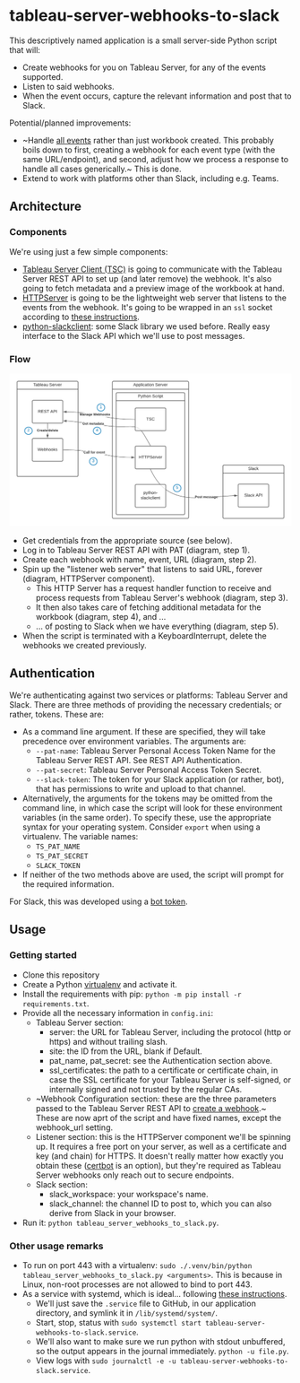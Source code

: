 # tableau-server-webhooks-to-slack

This descriptively named application is a small server-side Python script that will:

* Create webhooks for you on Tableau Server, for any of the events supported.
* Listen to said webhooks.
* When the event occurs, capture the relevant information and post that to Slack.

Potential/planned improvements:

* ~Handle [all events](https://github.com/tableau/webhooks-docs#events) rather than just workbook created. This probably boils down to first, creating a webhook for each event type (with the same URL/endpoint), and second, adjust how we process a response to handle all cases generically.~ This is done.
* Extend to work with platforms other than Slack, including e.g. Teams.

## Architecture

### Components

We're using just a few simple components:

* [Tableau Server Client (TSC)](https://github.com/tableau/server-client-python) is going to communicate with the Tableau Server REST API to set up (and later remove) the webhook. It's also going to fetch metadata and a preview image of the workbook at hand.
* [HTTPServer](https://docs.python.org/3/library/http.server.html) is going to be the lightweight web server that listens to the events from the webhook. It's going to be wrapped in an `ssl` socket according to [these instructions](https://blog.anvileight.com/posts/simple-python-http-server/).
* [python-slackclient](https://github.com/slackapi/python-slackclient): some Slack library we used before. Really easy interface to the Slack API which we'll use to post messages.

### Flow

![A diagram of the architecture of this solution.](./doc/tableau-server-webhooks-to-slack_-_Architecture.png "tableau-server-webhooks-to-slack - Architecture")

* Get credentials from the appropriate source (see below).
* Log in to Tableau Server REST API with PAT (diagram, step 1).
* Create each webhook with name, event, URL (diagram, step 2).
* Spin up the "listener web server" that listens to said URL, forever (diagram, HTTPServer component).
  * This HTTP Server has a request handler function to receive and process requests from Tableau Server's webhook (diagram, step 3).
  * It then also takes care of fetching additional metadata for the workbook (diagram, step 4), and ...
  * ... of posting to Slack when we have everything (diagram, step 5).
* When the script is terminated with a KeyboardInterrupt, delete the webhooks we created previously.

## Authentication

We're authenticating against two services or platforms: Tableau Server and Slack. There are three methods of providing the necessary credentials; or rather, tokens. These are:

* As a command line argument. If these are specified, they will take precedence over environment variables. The arguments are:
  * `--pat-name`: Tableau Server Personal Access Token Name for the Tableau Server REST API. See REST API Authentication.
  * `--pat-secret`: Tableau Server Personal Access Token Secret.
  * `--slack-token`: The token for your Slack application (or rather, bot), that has permissions to write and upload to that channel.
* Alternatively, the arguments for the tokens may be omitted from the command line, in which case the script will look for these environment variables (in the same order). To specify these, use the appropriate syntax for your operating system. Consider `export` when using a virtualenv. The variable names:
  * `TS_PAT_NAME`
  * `TS_PAT_SECRET`
  * `SLACK_TOKEN`  
* If neither of the two methods above are used, the script will prompt for the required information.

For Slack, this was developed using a [bot token](https://api.slack.com/authentication/token-types#bot).

## Usage

### Getting started

* Clone this repository
* Create a Python [virtualenv](https://docs.python-guide.org/dev/virtualenvs/) and activate it.
* Install the requirements with pip: `python -m pip install -r requirements.txt`.
* Provide all the necessary information in `config.ini`:
  * Tableau Server section:
    * server: the URL for Tableau Server, including the protocol (http or https) and without trailing slash.
    * site: the ID from the URL, blank if Default.
    * pat_name, pat_secret: see the Authentication section above.
    * ssl_certificates: the path to a certificate or certificate chain, in case the SSL certificate for your Tableau Server is self-signed, or internally signed and not trusted by the regular CAs.
  * ~Webhook Configuration section: these are the three parameters passed to the Tableau Server REST API to [create a webhook](https://github.com/tableau/webhooks-docs#curl).~ These are now aprt of the script and have fixed names, except the webhook_url setting.
  * Listener section: this is the HTTPServer component we'll be spinning up. It requires a free port on your server, as well as a certificate and key (and chain) for HTTPS. It doesn't really matter how exactly you obtain these ([certbot](https://certbot.eff.org/) is an option), but they're required as Tableau Server webhooks only reach out to secure endpoints.
  * Slack section:
    * slack_workspace: your workspace's name.
    * slack_channel: the channel ID to post to, which you can also derive from Slack in your browser.
* Run it: `python tableau_server_webhooks_to_slack.py`.

### Other usage remarks

* To run on port 443 with a virtualenv: `sudo ./.venv/bin/python tableau_server_webhooks_to_slack.py <arguments>`. This is because in Linux, non-root processes are not allowed to bind to port 443.
* As a service with systemd, which is ideal... following [these instructions](https://tecadmin.net/setup-autorun-python-script-using-systemd/).
  * We'll just save the `.service` file to GitHub, in our application directory, and symlink it in `/lib/systemd/system/`.
  * Start, stop, status with `sudo systemctl start tableau-server-webhooks-to-slack.service`.
  * We'll also want to make sure we run python with stdout unbuffered, so the output appears in the journal immediately. `python -u file.py`.
  * View logs with `sudo journalctl -e -u tableau-server-webhooks-to-slack.service`.
